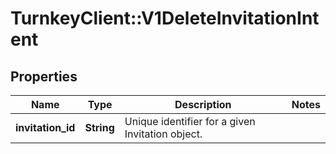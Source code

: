 # TurnkeyClient::V1DeleteInvitationIntent

## Properties
Name | Type | Description | Notes
------------ | ------------- | ------------- | -------------
**invitation_id** | **String** | Unique identifier for a given Invitation object. | 

